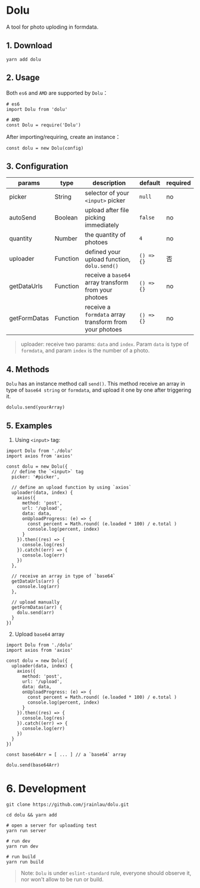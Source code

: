 # Dolu
A tool for photo uploding in formdata.

## 1. Download
```
yarn add dolu
```

## 2. Usage
Both `es6` and `AMD` are supported by `Dolu`：
```
# es6
import Dolu from 'dolu'

# AMD
const Dolu = require('Dolu')
```
After importing/requiring, create an instance：
```
const dolu = new Dolu(config)
```

## 3. Configuration
| params | type | description | default | required |
| --- | --- | --- | --- | --- |
| picker | String | selector of your `<input>` picker | `null` | no |
| autoSend | Boolean | upload after file picking immediately | `false` | no |
| quantity | Number | the quantity of photoes | `4` | no |
| uploader | Function | defined your upload function, `dolu.send()` | `() => {}` | 否 |
| getDataUrls | Function | receive a `base64` array transform from your photoes | `() => {}` | no |
| getFormDatas | Function | receive a `formdata` array transform from your photoes  | `() => {}` | no |

> uploader: receive two params: `data` and `index`. Param `data` is type of `formdata`, and param `index` is the number of a photo.

## 4. Methods
`Dolu` has an instance method call `send()`. This method receive an array in type of `base64 string` or `formdata`, and upload it one by one after triggering it.
```
dolulu.send(yourArray)
```

## 5. Examples
1. Using `<input>` tag:
```
import Dolu from './dolu'
import axios from 'axios'

const dolu = new Dolu({
  // define the `<input>` tag
  picker: '#picker',

  // define an upload function by using `axios`
  uploader(data, index) {
    axios({
      method: 'post',
      url: '/upload',
      data: data,
      onUploadProgress: (e) => {
        const percent = Math.round( (e.loaded * 100) / e.total )
        console.log(percent, index)
      }
    }).then((res) => {
      console.log(res)
    }).catch((err) => {
      console.log(err)
    })
  },

  // receive an array in type of `base64`
  getDataUrls(arr) {
    console.log(arr)
  },

  // upload manually
  getFormDatas(arr) {
    dolu.send(arr)
  }
})
```

2. Upload `base64` array
```
import Dolu from './dolu'
import axios from 'axios'

const dolu = new Dolu({
  uploader(data, index) {
    axios({
      method: 'post',
      url: '/upload',
      data: data,
      onUploadProgress: (e) => {
        const percent = Math.round( (e.loaded * 100) / e.total )
        console.log(percent, index)
      }
    }).then((res) => {
      console.log(res)
    }).catch((err) => {
      console.log(err)
    })
  }
})

const base64Arr = [ ... ] // a `base64` array

dolu.send(base64Arr)
```

# 6. Development
```
git clone https://github.com/jrainlau/dolu.git

cd dolu && yarn add

# open a server for uploading test
yarn run server

# run dev
yarn run dev

# run build
yarn run build
```

> Note: `Dolu` is under `eslint-standard` rule, everyone should observe it, nor won't allow to be run or build.

